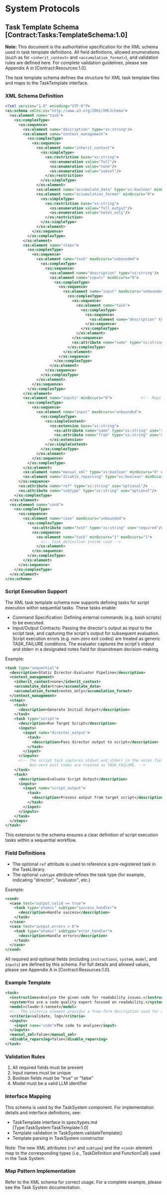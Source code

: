 # System Protocols

## Task Template Schema [Contract:Tasks:TemplateSchema:1.0]

**Note:** This document is the authoritative specification for the XML schema used in task template definitions. All field definitions, allowed enumerations (such as for `<inherit_context>` and `<accumulation_format>`), and validation rules are defined here. For complete validation guidelines, please see Appendix A in [Contract:Resources:1.0].

The task template schema defines the structure for XML task template files and maps to the TaskTemplate interface.

### XML Schema Definition

```xml
<?xml version="1.0" encoding="UTF-8"?>
<xs:schema xmlns:xs="http://www.w3.org/2001/XMLSchema">
  <xs:element name="task">
    <xs:complexType>
      <xs:sequence>
        <xs:element name="description" type="xs:string"/>
        <xs:element name="context_management">
          <xs:complexType>
            <xs:sequence>
              <xs:element name="inherit_context">
                <xs:simpleType>
                  <xs:restriction base="xs:string">
                    <xs:enumeration value="full"/>
                    <xs:enumeration value="none"/>
                    <xs:enumeration value="subset"/>
                  </xs:restriction>
                </xs:simpleType>
              </xs:element>
              <xs:element name="accumulate_data" type="xs:boolean" minOccurs="0"/>
              <xs:element name="accumulation_format" minOccurs="0">
                <xs:simpleType>
                  <xs:restriction base="xs:string">
                    <xs:enumeration value="full_output"/>
                    <xs:enumeration value="notes_only"/>
                  </xs:restriction>
                </xs:simpleType>
              </xs:element>
            </xs:sequence>
          </xs:complexType>
        </xs:element>
        <xs:element name="steps">
          <xs:complexType>
            <xs:sequence>
              <xs:element name="task" maxOccurs="unbounded">
                <xs:complexType>
                  <xs:sequence>
                    <xs:element name="description" type="xs:string"/>
                    <xs:element name="inputs" minOccurs="0">
                      <xs:complexType>
                        <xs:sequence>
                          <xs:element name="input" maxOccurs="unbounded">
                            <xs:complexType>
                              <xs:sequence>
                                <xs:element name="task">
                                  <xs:complexType>
                                    <xs:sequence>
                                      <xs:element name="description" type="xs:string"/>
                                    </xs:sequence>
                                  </xs:complexType>
                                </xs:element>
                              </xs:sequence>
                              <xs:attribute name="name" type="xs:string" use="required"/>
                            </xs:complexType>
                          </xs:element>
                        </xs:sequence>
                      </xs:complexType>
                    </xs:element>
                  </xs:sequence>
                </xs:complexType>
              </xs:element>
            </xs:sequence>
          </xs:complexType>
        </xs:element>
        <xs:element name="inputs" minOccurs="0">             <!-- Maps to inputs -->
          <xs:complexType>
            <xs:sequence>
              <xs:element name="input" maxOccurs="unbounded">
                <xs:complexType>
                  <xs:simpleContent>
                    <xs:extension base="xs:string">
                      <xs:attribute name="name" type="xs:string" use="required"/>
                      <xs:attribute name="from" type="xs:string" use="optional"/>
                    </xs:extension>
                  </xs:simpleContent>
                </xs:complexType>
              </xs:element>
            </xs:sequence>
          </xs:complexType>
        </xs:element>
        <xs:element name="manual_xml" type="xs:boolean" minOccurs="0" default="false"/>      <!-- Maps to isManualXML -->
        <xs:element name="disable_reparsing" type="xs:boolean" minOccurs="0" default="false"/> <!-- Maps to disableReparsing -->
      </xs:sequence>
      <xs:attribute name="ref" type="xs:string" use="optional"/>
      <xs:attribute name="subtype" type="xs:string" use="optional"/>
    </xs:complexType>
  </xs:element>
  <xs:element name="cond">
    <xs:complexType>
      <xs:sequence>
        <xs:element name="case" maxOccurs="unbounded">
          <xs:complexType>
            <xs:attribute name="test" type="xs:string" use="required"/>
            <xs:sequence>
              <xs:element name="task" minOccurs="1" maxOccurs="1">
                <!-- Task definition inside case -->
              </xs:element>
            </xs:sequence>
          </xs:complexType>
        </xs:element>
      </xs:sequence>
    </xs:complexType>
  </xs:element>
</xs:schema>
```

### Script Execution Support

The XML task template schema now supports defining tasks for script execution within sequential tasks. These tasks enable:
 - Command Specification: Defining external commands (e.g. bash scripts) to be executed.
 - Input/Output Contracts: Passing the director's output as input to the script task, and capturing the script's output for subsequent evaluation.
Script execution errors (e.g. non-zero exit codes) are treated as generic TASK_FAILURE conditions. The evaluator captures the script's stdout and stderr in a designated notes field for downstream decision-making.

Example:
```xml
<task type="sequential">
  <description>Static Director-Evaluator Pipeline</description>
  <context_management>
    <inherit_context>none</inherit_context>
    <accumulate_data>true</accumulate_data>
    <accumulation_format>notes_only</accumulation_format>
  </context_management>
  <steps>
    <task>
      <description>Generate Initial Output</description>
    </task>
    <task type="script">
      <description>Run Target Script</description>
      <inputs>
        <input name="director_output">
          <task>
            <description>Pass director output to script</description>
          </task>
        </input>
      </inputs>
      <!-- The script task captures stdout and stderr in the notes field.
           Non-zero exit codes are treated as TASK_FAILURE. -->
    </task>
    <task>
      <description>Evaluate Script Output</description>
      <inputs>
        <input name="script_output">
          <task>
            <description>Process output from target script</description>
          </task>
        </input>
      </inputs>
    </task>
  </steps>
</task>
```

This extension to the schema ensures a clear definition of script execution tasks within a sequential workflow.

### Field Definitions

- The optional `ref` attribute is used to reference a pre-registered task in the TaskLibrary.
- The optional `subtype` attribute refines the task type (for example, indicating "director", "evaluator", etc.)

Example:
```xml
<cond>
  <case test="output.valid == true">
    <task type="atomic" subtype="success_handler">
      <description>Handle success</description>
    </task>
  </case>
  <case test="output.errors > 0">
    <task type="atomic" subtype="error_handler">
      <description>Handle errors</description>
    </task>
  </case>
</cond>
```
All required and optional fields (including `instructions`, `system`, `model`, and `inputs`) are defined by this schema. For full details and allowed values, please see Appendix A in [Contract:Resources:1.0].

### Example Template

```xml
<task>
  <instructions>Analyze the given code for readability issues.</instructions>
  <system>You are a code quality expert focused on readability.</system>
  <model>claude-3-sonnet</model>
  <!-- The criteria element provides a free-form description used for dynamic evaluation template selection via associative matching -->
  <criteria>validate, log</criteria>
  <inputs>
    <input name="code">The code to analyze</input>
  </inputs>
  <manual_xml>false</manual_xml>
  <disable_reparsing>false</disable_reparsing>
</task>
```

### Validation Rules

1. All required fields must be present
2. Input names must be unique
3. Boolean fields must be "true" or "false"
4. Model must be a valid LLM identifier

### Interface Mapping

This schema is used by the TaskSystem component. For implementation details and interface definitions, see:
- TaskTemplate interface in spec/types.md [Type:TaskSystem:TaskTemplate:1.0]
- Template validation in TaskSystem.validateTemplate() 
- Template parsing in TaskSystem constructor

Note: The new XML attributes (`ref` and `subtype`) and the `<cond>` element map to the corresponding types (i.e., TaskDefinition and FunctionCall) used in the Task System.

### Map Pattern Implementation
Refer to the XML schema for correct usage. For a complete example, please see the Task System documentation.
